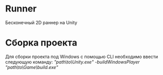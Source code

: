 # Runner
Бесконечный 2D раннер на Unity

# Сборка проекта
Для сборки проекта под Windows с помощью CLI необходимо ввести следующую команду: 
*"path\to\Unity.exe" -buildWindowsPlayer "path\to\Game\build.exe"*

